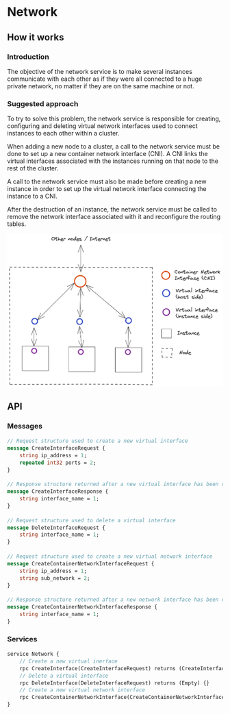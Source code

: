 # Network

## How it works

### Introduction

The objective of the network service is to make several instances communicate with each other as if they were all connected to a huge private network, no matter if they are on the same machine or not.

### Suggested approach

To try to solve this problem, the network service is responsible for creating, configuring and deleting virtual network interfaces used to connect instances to each other within a cluster.

When adding a new node to a cluster, a call to the network service must be done to set up a new container network interface (CNI). A CNI links the virtual interfaces associated with the instances running on that node to the rest of the cluster.

A call to the network service must also be made before creating a new instance in order to set up the virtual network interface connecting the instance to a CNI.

After the destruction of an instance, the network service must be called to remove the network interface associated with it and reconfigure the routing tables.

![Node example](schema.png)

## API

### Messages

```protobuf
// Request structure used to create a new virtual interface
message CreateInterfaceRequest {
    string ip_address = 1;
    repeated int32 ports = 2;
}

// Response structure returned after a new virtual interface has been created
message CreateInterfaceResponse {
    string interface_name = 1;
}

// Request structure used to delete a virtual interface
message DeleteInterfaceRequest {
    string interface_name = 1;
}

// Request structure used to create a new virtual network interface
message CreateContainerNetworkInterfaceRequest {
    string ip_address = 1;
    string sub_network = 2;
}

// Response structure returned after a new network interface has been created
message CreateContainerNetworkInterfaceResponse {
    string interface_name = 1;
}
```

### Services

```protobuf
service Network {
    // Create a new virtual inerface
    rpc CreateInterface(CreateInterfaceRequest) returns (CreateInterfaceResponse) {}
    // Delete a virtual interface
    rpc DeleteInterface(DeleteInterfaceRequest) returns (Empty) {}
    // Create a new virtual network interface
    rpc CreateContainerNetworkInterface(CreateContainerNetworkInterfaceRequest) returns (CreateContainerNetworkInterfaceResponse) {}
}
```